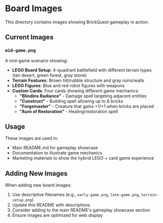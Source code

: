 # Board Images

This directory contains images showing BrickQuest gameplay in action.

## Current Images

### `mid-game.png`
A mid-game scenario showing:
- **LEGO Board Setup**: 4-quadrant battlefield with different terrain types (tan desert, green forest, gray stone)
- **Terrain Features**: Brown hill/rubble structure and gray ruins/walls
- **LEGO Figures**: Blue and red robot figures with weapons
- **Custom Cards**: Four cards showing different game mechanics:
  - **"Blindins Radiance"** - Damage spell targeting adjacent entities
  - **"Construct"** - Building spell allowing up to 8 bricks
  - **"Forgemaster"** - Creature that gains +1/+1 when bricks are placed
  - **"Auro of Restoration"** - Healing/restoration spell

## Usage

These images are used in:
- Main README.md for gameplay showcase
- Documentation to illustrate game mechanics
- Marketing materials to show the hybrid LEGO + card game experience

## Adding New Images

When adding new board images:
1. Use descriptive filenames (e.g., `early-game.png`, `late-game.png`, `terrain-setup.png`)
2. Update this README with descriptions
3. Consider adding to the main README's gameplay showcase section
4. Ensure images are optimized for web display
